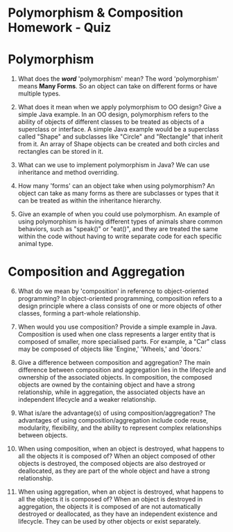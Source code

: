 # Polymorphism & Composition Homework - Quiz

# Polymorphism

1. What does the ___word___ 'polymorphism' mean?
The word 'polymorphism' means __Many Forms__. So an object can take on different forms or have multiple types.

2. What does it mean when we apply polymorphism to OO design? Give a simple Java example.
In an OO design, polymorphism refers to the ability of objects of different classes to be treated as objects of a superclass or interface. A simple Java example would be a superclass called "Shape" and subclasses like "Circle" and "Rectangle" that inherit from it. An array of Shape objects can be created and both circles and rectangles can be stored in it.

3. What can we use to implement polymorphism in Java?
We can use inheritance and method overriding.

4. How many 'forms' can an object take when using polymorphism?
An object can take as many forms as there are subclasses or types that it can be treated as within the inheritance hierarchy.

5. Give an example of when you could use polymorphism.
An example of using polymorphism is having different types of animals share common behaviors, such as "speak()" or "eat()", and they are treated the same within the code without having to write separate code for each specific animal type.



# Composition and Aggregation

6. What do we mean by 'composition' in reference to object-oriented programming?
In object-oriented programming, composition refers to a design principle where a class consists of one or more objects of other classes, forming a part-whole relationship.

7. When would you use composition? Provide a simple example in Java.
Composition is used when one class represents a larger entity that is composed of smaller, more specialised parts. For example, a "Car" class may be composed of objects like 'Engine,' 'Wheels,' and 'doors.'

8. Give a difference between composition and aggregation?
The main difference between composition and aggregation lies in the lifecycle and ownership of the associated objects. In composition, the composed objects are owned by the containing object and have a strong relationship, while in aggregation, the associated objects have an independent lifecycle and a weaker relationship.

9. What is/are the advantage(s) of using composition/aggregation?
The advantages of using composition/aggregation include code reuse, modularity, flexibility, and the ability to represent complex relationships between objects.

10. When using composition, when an object is destroyed, what happens to all the objects it is composed of?
When an object composed of other objects is destroyed, the composed objects are also destroyed or deallocated, as they are part of the whole object and have a strong relationship.


11. When using aggregation, when an object is destroyed, what happens to all the objects it is composed of?
When an object is destroyed in aggregation, the objects it is composed of are not automatically destroyed or deallocated, as they have an independent existence and lifecycle. They can be used by other objects or exist separately.